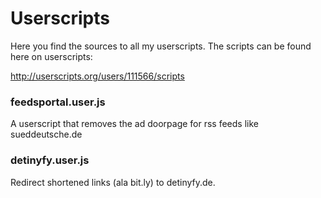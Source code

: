 # Userscripts #

Here you find the sources to all my userscripts. The scripts can be found here on userscripts:

http://userscripts.org/users/111566/scripts

### feedsportal.user.js ###

A userscript that removes the ad doorpage for rss feeds like sueddeutsche.de

### detinyfy.user.js ###

Redirect shortened links (ala bit.ly) to detinyfy.de.